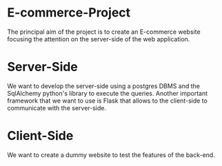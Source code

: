# E-commerce-Project
The principal aim of the project is to create an E-commerce website focusing the attention on the server-side of the web application.

# Server-Side 
We want to develop the server-side using a postgres DBMS and the SqlAlchemy python's library to execute the queries.
Another important framework that we want to use is Flask that allows to the client-side to communicate with the server-side.

# Client-Side
We want to create a dummy website to test the features of the back-end.

